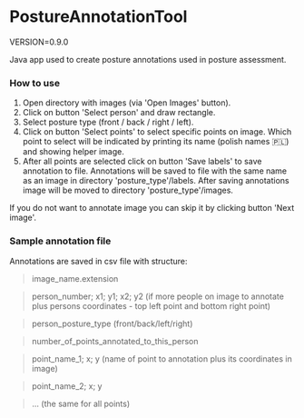 # PostureAnnotationTool

VERSION=0.9.0

Java app used to create posture annotations used in posture assessment.

### How to use

1. Open directory with images (via 'Open Images' button).
2. Click on button 'Select person' and draw rectangle.
3. Select posture type (front / back / right / left).
4. Click on button 'Select points' to select specific points on image.
Which point to select will be indicated by printing its name (polish names :poland:) and showing helper image.
5. After all points are selected click on button 'Save labels' to save annotation to file.
Annotations will be saved to file with the same name as an image in directory 'posture_type'/labels.
After saving annotations image will be moved to directory 'posture_type'/images.

If you do not want to annotate image you can skip it by clicking button 'Next image'.

### Sample annotation file

Annotations are saved in csv file with structure:

> image_name.extension

> person_number; x1; y1; x2; y2 (if more people on image to annotate plus persons coordinates - top left point and bottom right point)

> person_posture_type (front/back/left/right)

> number_of_points_annotated_to_this_person

> point_name_1; x; y  (name of point to annotation plus its coordinates in image)

> point_name_2; x; y

> ... (the same for all points)


